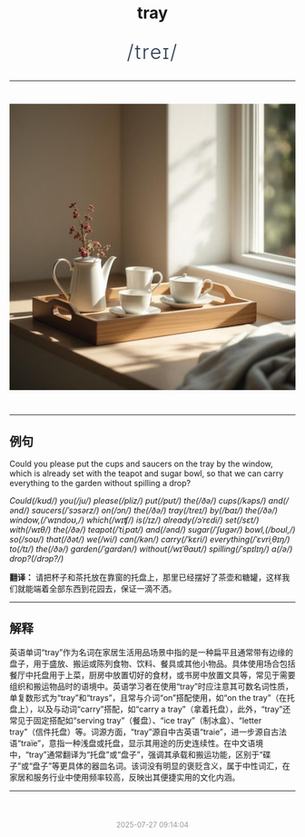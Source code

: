 <div align="center">

# tray

<div style="margin: 30px 0;">
<h1 style="font-size: 2.5em; font-weight: 300; letter-spacing: 2px; margin: 0; color: #2c3e50;">
/treɪ/
</h1>
</div>

</div>

---

<div align="center" style="margin: 40px 0;">

![tray](images/tray.png)

</div>

---

## 例句

Could you please put the cups and saucers on the tray by the window, which is already set with the teapot and sugar bowl, so that we can carry everything to the garden without spilling a drop?

*Could(/kʊd/) you(/ju/) please(/pliz/) put(/pʊt/) the(/ðə/) cups(/kəps/) and(/ənd/) saucers(/ˈsɔsərz/) on(/ɔn/) the(/ðə/) tray(/treɪ/) by(/baɪ/) the(/ðə/) window,(/ˈwɪndoʊ,/) which(/wɪʧ/) is(/ɪz/) already(/ɔˈrɛdi/) set(/sɛt/) with(/wɪθ/) the(/ðə/) teapot(/ˈtiˌpɑt/) and(/ənd/) sugar(/ˈʃʊgər/) bowl,(/boʊl,/) so(/soʊ/) that(/ðət/) we(/wi/) can(/kən/) carry(/ˈkɛri/) everything(/ˈɛvriˌθɪŋ/) to(/tɪ/) the(/ðə/) garden(/ˈgɑrdən/) without(/wɪˈθaʊt/) spilling(/ˈspɪlɪŋ/) a(/ə/) drop?(/drɔp?/)*

**翻译：** 请把杯子和茶托放在靠窗的托盘上，那里已经摆好了茶壶和糖罐，这样我们就能端着全部东西到花园去，保证一滴不洒。

---

## 解释

英语单词“tray”作为名词在家居生活用品场景中指的是一种扁平且通常带有边缘的盘子，用于盛放、搬运或陈列食物、饮料、餐具或其他小物品。具体使用场合包括餐厅中托盘用于上菜，厨房中放置切好的食材，或书房中放置文具等，常见于需要组织和搬运物品时的语境中。英语学习者在使用“tray”时应注意其可数名词性质，单复数形式为“tray”和“trays”，且常与介词“on”搭配使用，如“on the tray”（在托盘上），以及与动词“carry”搭配，如“carry a tray”（拿着托盘），此外，“tray”还常见于固定搭配如“serving tray”（餐盘）、“ice tray”（制冰盒）、“letter tray”（信件托盘）等。词源方面，“tray”源自中古英语“traie”，进一步源自古法语“traïe”，意指一种浅盘或托盘，显示其用途的历史连续性。在中文语境中，“tray”通常翻译为“托盘”或“盘子”，强调其承载和搬运功能，区别于“碟子”或“盘子”等更具体的器皿名词。该词没有明显的褒贬含义，属于中性词汇，在家居和服务行业中使用频率较高，反映出其便捷实用的文化内涵。


---

<div align="center" style="margin-top: 50px;">
<small style="color: #999; font-size: 0.9em;">2025-07-27 09:14:04</small>
</div>
